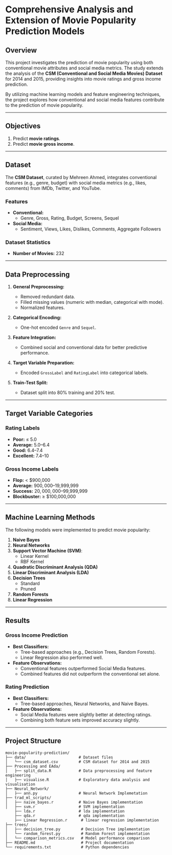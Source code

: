 # **Comprehensive Analysis and Extension of Movie Popularity Prediction Models**

## **Overview**

This project investigates the prediction of movie popularity using both conventional movie attributes and social media metrics. The study extends the analysis of the **CSM (Conventional and Social Media Movies) Dataset** for 2014 and 2015, providing insights into movie ratings and gross income prediction.

By utilizing machine learning models and feature engineering techniques, the project explores how conventional and social media features contribute to the prediction of movie popularity.

---

## **Objectives**

1. Predict **movie ratings**.
2. Predict **movie gross income**.

---

## **Dataset**

The **CSM Dataset**, curated by Mehreen Ahmed, integrates conventional features (e.g., genre, budget) with social media metrics (e.g., likes, comments) from IMDb, Twitter, and YouTube.

### **Features**
- **Conventional:**
  - Genre, Gross, Rating, Budget, Screens, Sequel
- **Social Media:**
  - Sentiment, Views, Likes, Dislikes, Comments, Aggregate Followers

### **Dataset Statistics**
- **Number of Movies:** 232

---

## **Data Preprocessing**

1. **General Preprocessing:**
   - Removed redundant data.
   - Filled missing values (numeric with median, categorical with mode).
   - Normalized features.

2. **Categorical Encoding:**
   - One-hot encoded `Genre` and `Sequel`.

3. **Feature Integration:**
   - Combined social and conventional data for better predictive performance.

4. **Target Variable Preparation:**
   - Encoded `GrossLabel` and `RatingLabel` into categorical labels.

5. **Train-Test Split:**
   - Dataset split into 80% training and 20% test.

---

## **Target Variable Categories**

### **Rating Labels**
- **Poor:** ≤ 5.0
- **Average:** 5.0–6.4
- **Good:** 6.4–7.4
- **Excellent:** 7.4–10

### **Gross Income Labels**
- **Flop:** < $900,000
- **Average:** $900,000–$19,999,999
- **Success:** $20,000,000–$99,999,999
- **Blockbuster:** ≥ $100,000,000

---

## **Machine Learning Methods**

The following models were implemented to predict movie popularity:

1. **Naive Bayes**
2. **Neural Networks**
3. **Support Vector Machine (SVM)**:
   - Linear Kernel
   - RBF Kernel
4. **Quadratic Discriminant Analysis (QDA)**
5. **Linear Discriminant Analysis (LDA)**
6. **Decision Trees**
   - Standard
   - Pruned
7. **Random Forests**
8. **Linear Regression**

---

## **Results**

### **Gross Income Prediction**
- **Best Classifiers:**
  - Tree-based approaches (e.g., Decision Trees, Random Forests).
  - Linear Regression also performed well.
- **Feature Observations:**
  - Conventional features outperformed Social Media features.
  - Combined features did not outperform the conventional set alone.

### **Rating Prediction**
- **Best Classifiers:**
  - Tree-based approaches, Neural Networks, and Naive Bayes.
- **Feature Observations:**
  - Social Media features were slightly better at detecting ratings.
  - Combining both feature sets improved accuracy slightly.

---

## **Project Structure**

```plaintext
movie-popularity-prediction/
├── data/                       # Dataset files
│   └── csm_dataset.csv         # CSM dataset for 2014 and 2015
├── Processing and EAda/                 
│   ├── split_data.R            # Data preprocessing and feature engineering
│   ├── visualise.R             # Exploratory data analysis and visualisation
├── Neural_Network/                  
│   ├── ann.py                  # Neural Network Implemetation
├── trad_ml_scripts/                  
│   ├── naive_bayes.r           # Naive Bayes implementation
│   ├── svm.r                   # SVM implementation
    ├── lda.r                   # lda implementation
    ├── qda.r                   # qda implementation
    ├── Linear Regression.r      # linear regression implementation
├── trees/
│   ├── decision_tree.py         # Decision Tree implementation
│   └── random_forest.py         # Random Forest implementation
│   └── comparison_metrics.csv   # Model performance comparison
├── README.md                    # Project documentation
└── requirements.txt             # Python dependencies
